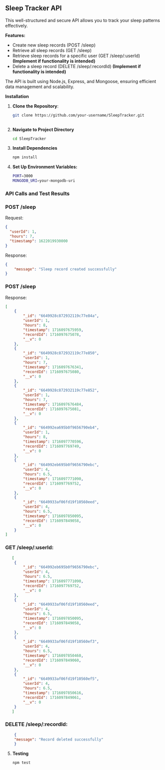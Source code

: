 ## Sleep Tracker API

This well-structured and secure API allows you to track your sleep patterns effectively.

**Features:**

* Create new sleep records (POST /sleep)
* Retrieve all sleep records (GET /sleep)
* Retrieve sleep records for a specific user (GET /sleep/:userId) **(Implement if functionality is intended)**
* Delete a sleep record (DELETE /sleep/:recordId) **(Implement if functionality is intended)**

The API is built using Node.js, Express, and Mongoose, ensuring efficient data management and scalability.

**Installation**

1. **Clone the Repository**:
   ```bash
   git clone https://github.com/your-username/SleepTracker.git
 
2. **Navigate to Project Directory**
    ```bash
    cd SleepTracker

3. **Install Dependencies**
    ```bash
    npm install

4. **Set Up Environment Variables:**
    ```bash
    PORT=3000
    MONGODB_URI=your-mongodb-uri


### API Calls and Test Results

### POST /sleep

Request:
```json
{
  "userId": 1,
  "hours": 7,
  "timestamp": 1622019930000
}
```

Response:
```json
{
    "message": "Sleep record created successfully"
}
```

### POST /sleep

Response:
```json
[
    {
        "_id": "6649928c872932119c77e84a",
        "userId": 1,
        "hours": 8,
        "timestamp": 1716097675959,
        "recordId": 1716097675078,
        "__v": 0
    },
    {
        "_id": "6649928c872932119c77e850",
        "userId": 1,
        "hours": 7,
        "timestamp": 1716097676341,
        "recordId": 1716097675080,
        "__v": 0
    },
    {
        "_id": "6649928c872932119c77e852",
        "userId": 1,
        "hours": 7,
        "timestamp": 1716097676484,
        "recordId": 1716097675081,
        "__v": 0
    },
    {
        "_id": "664992ea695b0f9656790eb4",
        "userId": 1,
        "hours": 8,
        "timestamp": 1716097770596,
        "recordId": 1716097769749,
        "__v": 0
    },
    {
        "_id": "664992eb695b0f9656790ebc",
        "userId": 4,
        "hours": 6.5,
        "timestamp": 1716097771090,
        "recordId": 1716097769752,
        "__v": 0
    },
    {
        "_id": "6649933af06fd19f10560eed",
        "userId": 4,
        "hours": 6.5,
        "timestamp": 1716097850095,
        "recordId": 1716097849058,
        "__v": 0
    }
]
```
### GET /sleep/:userId:
```json
   [
    {
        "_id": "664992eb695b0f9656790ebc",
        "userId": 4,
        "hours": 6.5,
        "timestamp": 1716097771090,
        "recordId": 1716097769752,
        "__v": 0
    },
    {
        "_id": "6649933af06fd19f10560eed",
        "userId": 4,
        "hours": 6.5,
        "timestamp": 1716097850095,
        "recordId": 1716097849058,
        "__v": 0
    },
    {
        "_id": "6649933af06fd19f10560ef3",
        "userId": 4,
        "hours": 6.5,
        "timestamp": 1716097850460,
        "recordId": 1716097849060,
        "__v": 0
    },
    {
        "_id": "6649933af06fd19f10560ef5",
        "userId": 4,
        "hours": 6.5,
        "timestamp": 1716097850616,
        "recordId": 1716097849061,
        "__v": 0
    }
   ]
```
    
### DELETE /sleep/:recordId:
```json
    {
    "message": "Record deleted successfully"
    }
```



5. **Testing**
    ```bash
    npm test



  